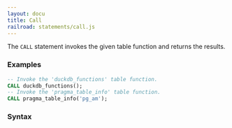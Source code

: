 ```yaml
---
layout: docu
title: Call
railroad: statements/call.js
---
```


The `CALL` statement invokes the given table function and returns the results.

### Examples
```sql
-- Invoke the 'duckdb_functions' table function.
CALL duckdb_functions();
-- Invoke the 'pragma_table_info' table function. 
CALL pragma_table_info('pg_am');
```

### Syntax
<div id="rrdiagram1"></div>
